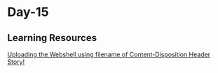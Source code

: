 <h1>Day-15</h1>

<h2>Learning Resources</h2>

[Uploading the Webshell using filename of Content-Disposition Header Story!](https://systemweakness.com/uploading-the-webshell-using-filename-of-content-disposition-header-story-59ba87752311)
